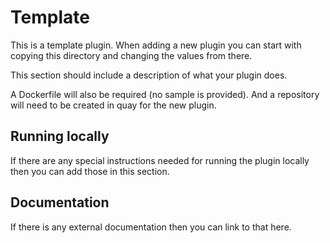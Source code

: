 # Template 

This is a template plugin. When adding a new plugin you can start with copying this directory and changing the values from there.

This section should include a description of what your plugin does.

A Dockerfile will also be required (no sample is provided). And a repository will need to be created in quay for the new plugin.

## Running locally

If there are any special instructions needed for running the plugin locally then you can add those in this section.

## Documentation

If there is any external documentation then you can link to that here.
